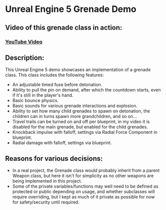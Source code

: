 # Unreal Engine 5 Grenade Demo

## Video of this grenade class in action: 
### [YouTube Video](https://www.youtube.com/watch?v=fEDDmg47Mr0)

## Description:
This Unreal Engine 5 demo showcases an implementation of a grenade class.  This class includes the following features:
- An adjustable timed fuse before detonation.
- Ability to pull the pin on demand, after which the countdown starts, even if it's still in the player's hand.
- Basic bounce physics.
- Basic sounds for various grenade interactions and explosion.
- Ability to set how many child grenades to spawn on detonation, the children can in turns spawn more grandchildren, and so on...
- Travel trails can be turned on and off per blueprint, in my video it is disabled for the main grenade, but enabled for the child grenades.
- Knockback impulse with falloff, settings via Radial Force Component in blueprint.
- Radial damage with falloff, settings via blueprint.

## Reasons for various decisions:
- In a real project, the Grenade class would probably inherit from a parent Weapon class, but here it isn't for simplicity as no other weapons are being implemented in this project.
- Some of the private variables/functions may well need to be defined as protected or public depending on usage, and whether subclasses will require overriding, but I kept as much of it private as possible for now for safety/security until required.
